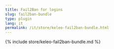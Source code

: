 ```yaml
---
title: Fail2Ban for logins
slug: fail2ban-bundle
type: plugin
lang: it
permalink: /it/store/keleo-fail2ban-bundle.html
---
```


{% include store/keleo-fail2ban-bundle.md %}
